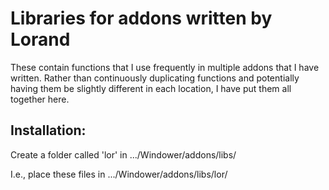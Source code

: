 # Libraries for addons written by Lorand

These contain functions that I use frequently in multiple addons that I have
written.  Rather than continuously duplicating functions and potentially having
them be slightly different in each location, I have put them all together here.

## Installation:

Create a folder called 'lor' in .../Windower/addons/libs/

I.e., place these files in .../Windower/addons/libs/lor/
